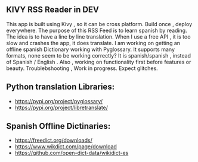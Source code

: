 KIVY RSS Reader in DEV
---------------------
This app is built using Kivy , so it can be cross platform. Build once , deploy everywhere. The purpose of this RSS Feed is to learn spanish by reading. The idea is to have a line by line translation. When I use a free API , it is too slow and crashes the app, it does translate. I am working on getting an offline spanish Dictionary working with Pyglossary. It supports many formats, none seem to be working correctly? It is spanish/spanish , instead of Spanish / English . Also , working on functionality first before features or beauty. Troublebshooting , Work in progress. Expect glitches. 

Python translation Libraries:
------------------------------
* https://pypi.org/project/pyglossary/
* https://pypi.org/project/libretranslate/

Spanish Offline Dictinaries:
---------------------------
* https://freedict.org/downloads/
* https://www.wikdict.com/page/download
* https://github.com/open-dict-data/wikidict-es
